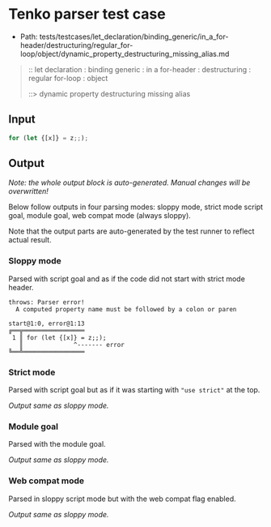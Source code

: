 # Tenko parser test case

- Path: tests/testcases/let_declaration/binding_generic/in_a_for-header/destructuring/regular_for-loop/object/dynamic_property_destructuring_missing_alias.md

> :: let declaration : binding generic : in a for-header : destructuring : regular for-loop : object
>
> ::> dynamic property destructuring missing alias

## Input

`````js
for (let {[x]} = z;;);
`````

## Output

_Note: the whole output block is auto-generated. Manual changes will be overwritten!_

Below follow outputs in four parsing modes: sloppy mode, strict mode script goal, module goal, web compat mode (always sloppy).

Note that the output parts are auto-generated by the test runner to reflect actual result.

### Sloppy mode

Parsed with script goal and as if the code did not start with strict mode header.

`````
throws: Parser error!
  A computed property name must be followed by a colon or paren

start@1:0, error@1:13
╔══╦═════════════════
 1 ║ for (let {[x]} = z;;);
   ║              ^------- error
╚══╩═════════════════

`````

### Strict mode

Parsed with script goal but as if it was starting with `"use strict"` at the top.

_Output same as sloppy mode._

### Module goal

Parsed with the module goal.

_Output same as sloppy mode._

### Web compat mode

Parsed in sloppy script mode but with the web compat flag enabled.

_Output same as sloppy mode._
